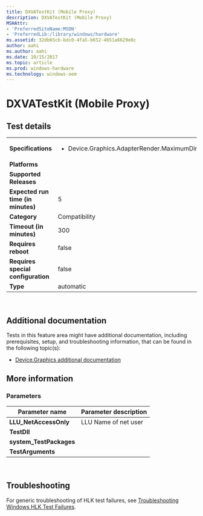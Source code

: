 ```yaml
---
title: DXVATestKit (Mobile Proxy)
description: DXVATestKit (Mobile Proxy)
MSHAttr:
- 'PreferredSiteName:MSDN'
- 'PreferredLib:/library/windows/hardware'
ms.assetid: 32db65cb-bdc0-4fa5-b652-4651a6629e8c
author: aahi
ms.author: aahi
ms.date: 10/15/2017
ms.topic: article
ms.prod: windows-hardware
ms.technology: windows-oem
---
```


# <span id="p_hlk_test.8536bde6-fb5b-457d-ae92-2fa8146708fa"></span>DXVATestKit (Mobile Proxy)


## Test details
|||
|---|---|
| **Specifications**  | <ul><li>Device.Graphics.AdapterRender.MaximumDirect9x</li></ul> |  
| **Platforms**   | <ul></ul> |
| **Supported Releases** |  |
|**Expected run time (in minutes)**| 5 |
|**Category**| Compatibility |
|**Timeout (in minutes)**| 300 |
|**Requires reboot**| false |
|**Requires special configuration**| false |
|**Type**| automatic |

 

## <span id="Additional_documentation"></span><span id="additional_documentation"></span><span id="ADDITIONAL_DOCUMENTATION"></span>Additional documentation


Tests in this feature area might have additional documentation, including prerequisites, setup, and troubleshooting information, that can be found in the following topic(s):

-   [Device.Graphics additional documentation](device-graphics-additional-documentation.md)

## <span id="More_information"></span><span id="more_information"></span><span id="MORE_INFORMATION"></span>More information


### <span id="Parameters"></span><span id="parameters"></span><span id="PARAMETERS"></span>Parameters

| Parameter name           | Parameter description |
|--------------------------|-----------------------|
| **LLU\_NetAccessOnly**   | LLU Name of net user  |
| **TestDll**              |                       |
| **system\_TestPackages** |                       |
| **TestArguments**        |                       |

 

## <span id="Troubleshooting"></span><span id="troubleshooting"></span><span id="TROUBLESHOOTING"></span>Troubleshooting


For generic troubleshooting of HLK test failures, see [Troubleshooting Windows HLK Test Failures](..\user\troubleshooting-windows-hlk-test-failures.md).

 

 






